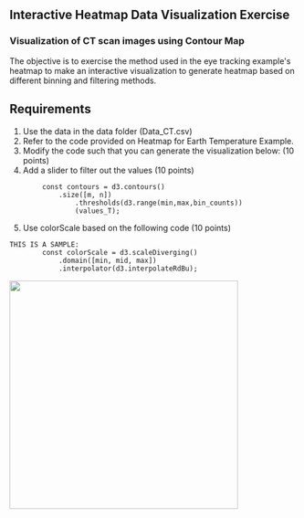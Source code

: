 ## Interactive Heatmap Data Visualization Exercise

### Visualization of CT scan images using Contour Map
The objective is
to exercise the method used in the eye tracking example's 
heatmap to make an interactive visualization to generate heatmap based on 
different binning and filtering methods.

## Requirements 

1. Use the data in the data folder (Data_CT.csv)
2. Refer to the code provided on Heatmap for Earth Temperature Example.  
3. Modify the code such that you can generate the visualization below: (10 points)
4. Add a slider to filter out the values  (10 points)
```
        const contours = d3.contours()
            .size([m, n])
                .thresholds(d3.range(min,max,bin_counts))
                (values_T);
```
5. Use colorScale based on the following code  (10 points)
```
THIS IS A SAMPLE:
        const colorScale = d3.scaleDiverging()
            .domain([min, mid, max])
            .interpolator(d3.interpolateRdBu);
```


<img src='./img/Exercise.png' width='400px' />
